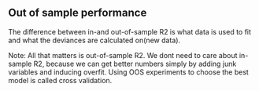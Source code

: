 ## Out of sample performance
The difference between in-and out-of-sample R2 is what data is used to fit and what the deviances are calculated on(new data).

Note: All that matters is out-of-sample R2. We dont need to care about in-sample R2, because we can get better numbers simply by adding junk variables and inducing overfit. Using OOS experiments to choose the best model is called cross validation.

